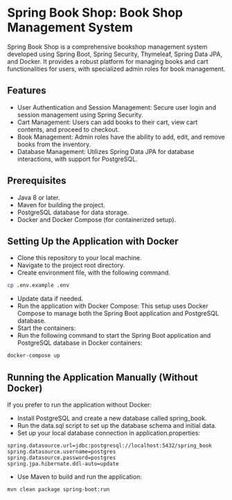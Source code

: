 # Spring Book Shop: Book Shop Management System

Spring Book Shop is a comprehensive bookshop management system developed using Spring Boot, Spring
Security, Thymeleaf, Spring Data JPA, and Docker. It provides a robust platform for managing books
and cart functionalities for users, with specialized admin roles for book management.

## Features

- User Authentication and Session Management: Secure user login and session
  management using Spring Security.
- Cart Management: Users can add books to their cart, view cart contents, and
  proceed to checkout.
- Book Management: Admin roles have the ability to add, edit, and remove
  books from the inventory.
- Database Management: Utilizes Spring Data JPA for database interactions,
  with support for PostgreSQL.

## Prerequisites

- Java 8 or later.
- Maven for building the project.
- PostgreSQL database for data storage.
- Docker and Docker Compose (for containerized setup).

## Setting Up the Application with Docker

- Clone this repository to your local machine.
- Navigate to the project root directory.
- Create environment file, with the following command.

```bash
cp .env.example .env
```

- Update data if needed.
- Run the application with Docker Compose: This setup uses Docker Compose to manage both the Spring
  Boot application and PostgreSQL database.
- Start the containers:
- Run the following command to start the Spring Boot application and PostgreSQL database in Docker
  containers:

```bash
docker-compose up
```

## Running the Application Manually (Without Docker)

If you prefer to run the application without Docker:

- Install PostgreSQL and create a new database called spring_book.
- Run the data.sql script to set up the database schema and initial data.
- Set up your local database connection in application.properties:

```properties
spring.datasource.url=jdbc:postgresql://localhost:5432/spring_book
spring.datasource.username=postgres
spring.datasource.password=postgres
spring.jpa.hibernate.ddl-auto=update
```

- Use Maven to build and run the application:

```bash
mvn clean package spring-boot:run
```